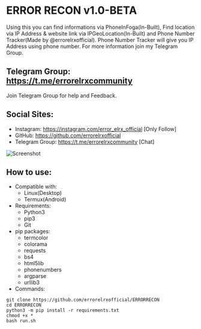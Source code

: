 # ERROR RECON v1.0-BETA
Using this you can find informations via PhoneInFoga(In-Built), Find location via IP Address & website link via IPGeoLocation(In-Built) and Phone Number Tracker(Made by @errorelrxofficial). Phone Number Tracker will give you IP Address using phone number. For more information join my Telegram Group.

## Telegram Group: https://t.me/errorelrxcommunity
Join Telegram Group for help and Feedback.

## Social Sites:
- Instagram: https://instagram.com/error_elrx_official [Only Follow]
- GitHub: https://github.com/errorelrxofficial
- Telegram Group: https://t.me/errorelrxcommunity [Chat]
	
![Screenshot](https://blogger.googleusercontent.com/img/b/R29vZ2xl/AVvXsEjG5PPHKWnzaDHKMLhlMvu2h5yps1cjRa4LlgqEcRp7kUQ1hCkhfusakDVgPY3Rwsz9aWfH7dcZzOw8mFNbJbsya8DzVQgaglyddQtn__1eGWcfw8WEQb7aJi8-Q87ThKR8oXVCWrFE73-HwBtcFWNxZk6NK9z1aqflsZiXMiKURcBPwxTDXXcNtqqYYpM/s1080/IMG_20230707_171602.jpg)

## How to use:
- Compatible with:
	- Linux(Desktop)
	- Termux(Android)
- Requirements:
	- Python3
	- pip3
	- Git
- pip packages:
	- termcolor
	- colorama
	- requests
	- bs4
	- html5lib
	- phonenumbers
	- argparse
	- urllib3
- Commands:
```
git clone https://github.com/errorelrxofficial/ERRORRECON
cd ERRORRECON
python3 -m pip install -r requirements.txt
chmod +x *
bash run.sh
```
